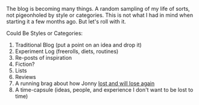 The blog is becoming many things. A random sampling of my life of sorts, not pigeonholed by style or categories. This is not what I had in mind when starting it a few months ago. But let's roll with it.

Could Be Styles or Categories:
1. Traditional Blog (put a point on an idea and drop it)
2. Experiment Log (freerolls, diets, routines)
3. Re-posts of inspiration
4. Fiction?
5. Lists
6. Reviews
7. A running brag about how Jonny [lost and will lose again](https://jonnyspicer.com/mendokusai/2020/02/11/i-also-won-and-i-will-also-win-again)
8. A time-capsule (ideas, people, and experience I don't want to be lost to time)
